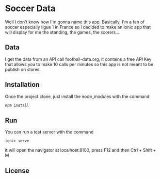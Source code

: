 # Soccer Data
Well I don't know how I'm gonna name this app.
Basically, I'm a fan of soccer especially ligue 1 in France so I decided to make an ionic app that will display for me the standing, the games, the scorers...

## Data
I get the data from an API call football-data.org, it contains a free API Key that allows you to make 10 calls per minutes so this app is not meant to be publish on stores

## Installation 
Once the project clone, just install the node_modules with the command 
```bash
npm install
```

## Run 
You can run a test server with the command
```bash
ionic serve
```
it will open the navigator at localhost:8100, press F12 and then Ctrl + Shift + M

## License